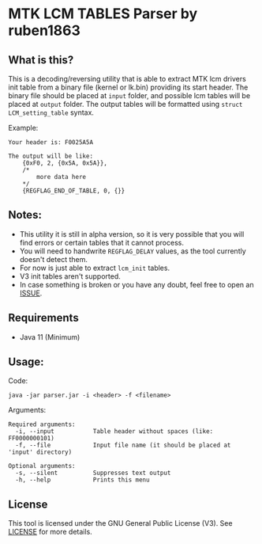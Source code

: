 # MTK LCM TABLES Parser by ruben1863

## What is this?
This is a decoding/reversing utility that is able to extract MTK lcm drivers init table from a binary file (kernel or lk.bin) providing its start header.
The binary file should be placed at `input` folder, and possible lcm tables will be placed at `output` folder.
The output tables will be formatted using `struct LCM_setting_table` syntax.

Example:
```
Your header is: F0025A5A

The output will be like:
	{0xF0, 2, {0x5A, 0x5A}},
	/*
		more data here
	*/
	{REGFLAG_END_OF_TABLE, 0, {}}
```

## Notes: 
- This utility it is still in alpha version, so it is very possible that you will find errors or certain tables that it cannot process.
- You will need to handwrite `REGFLAG_DELAY` values, as the tool currently doesn't detect them.
- For now is just able to extract `lcm_init` tables. 
- V3 init tables aren't supported.
- In case something is broken or you have any doubt, feel free to open an [ISSUE](https://github.com/Ruben1863/mtk_lcm_tables_parser/issues "Issues").

## Requirements
* Java 11 (Minimum)

## Usage:
Code:
```
java -jar parser.jar -i <header> -f <filename>
```

Arguments:
```
Required arguments:
  -i, --input			Table header without spaces (like: FF0000000101)
  -f, --file			Input file name (it should be placed at 'input' directory)
  
Optional arguments:
  -s, --silent			Suppresses text output
  -h, --help			Prints this menu
```

## License
This tool is licensed under the GNU General Public License (V3). See [LICENSE](https://github.com/Ruben1863/mtk_lcm_tables_parser/blob/main/LICENSE) for more details.